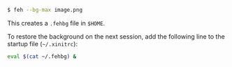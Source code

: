 <!-- 
.. title: Use feh as a desktop wallpaper manager
.. slug: use-feh-as-a-desktop-wallpaper-manager
.. date: 2013-01-01T00:00:04+02:00
.. tags: archlinux
.. link: 
.. description: 
.. type: text
-->

```bash
$ feh --bg-max image.png
```

This creates a `.fehbg` file in `$HOME`.

To restore the background on the next session, add the following line to the
startup file (`~/.xinitrc`):

```bash
eval $(cat ~/.fehbg) &
```
